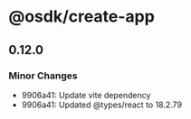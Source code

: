 # @osdk/create-app

## 0.12.0

### Minor Changes

- 9906a41: Update vite dependency
- 9906a41: Updated @types/react to 18.2.79
